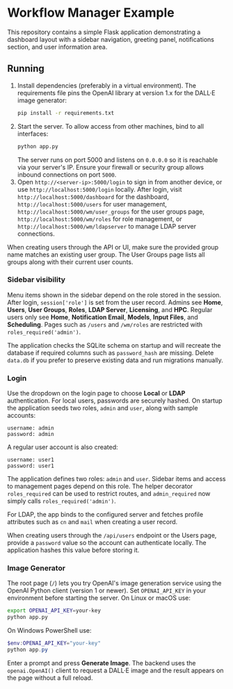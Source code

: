 # Workflow Manager Example

This repository contains a simple Flask application demonstrating a dashboard layout with a sidebar navigation, greeting panel, notifications section, and user information area.

## Running

1. Install dependencies (preferably in a virtual environment). The requirements
   file pins the OpenAI library at version 1.x for the DALL·E image generator:
   ```bash
   pip install -r requirements.txt
   ```
2. Start the server. To allow access from other machines, bind to all interfaces:
   ```bash
   python app.py
   ```
   The server runs on port 5000 and listens on `0.0.0.0` so it is reachable via your server's IP.
   Ensure your firewall or security group allows inbound connections on port `5000`.
3. Open `http://<server-ip>:5000/login` to sign in from another device, or use `http://localhost:5000/login` locally.
After login, visit `http://localhost:5000/dashboard` for the dashboard,
   `http://localhost:5000/users` for user management,
   `http://localhost:5000/wm/user_groups` for the user groups page,
   `http://localhost:5000/wm/roles` for role management, or
   `http://localhost:5000/wm/ldapserver` to manage LDAP server connections.

When creating users through the API or UI, make sure the provided group name
matches an existing user group. The User Groups page lists all groups along with
their current user counts.

### Sidebar visibility

Menu items shown in the sidebar depend on the role stored in the session. After
login, `session['role']` is set from the user record. Admins see **Home**,
**Users**, **User Groups**, **Roles**, **LDAP Server**, **Licensing**, and
**HPC**. Regular users only see **Home**, **Notification Email**, **Models**,
**Input Files**, and **Scheduling**. Pages such as `/users` and `/wm/roles` are
restricted with `roles_required('admin')`.

The application checks the SQLite schema on startup and will recreate the
database if required columns such as `password_hash` are missing. Delete
`data.db` if you prefer to preserve existing data and run migrations manually.

### Login

Use the dropdown on the login page to choose **Local** or **LDAP** authentication.
For local users, passwords are securely hashed. On startup the application seeds two roles, `admin` and `user`, along with sample accounts:

```
username: admin
password: admin
```
A regular user account is also created:

```
username: user1
password: user1
```

The application defines two roles: `admin` and `user`. Sidebar items and access
to management pages depend on this role. The helper decorator `roles_required`
can be used to restrict routes, and `admin_required` now simply calls
`roles_required('admin')`.

For LDAP, the app binds to the configured server and fetches profile attributes such as
`cn` and `mail` when creating a user record.

When creating users through the `/api/users` endpoint or the Users page,
provide a `password` value so the account can authenticate locally. The
application hashes this value before storing it.

### Image Generator

The root page (`/`) lets you try OpenAI's image generation service using the
OpenAI Python client (version 1 or newer). Set `OPENAI_API_KEY` in your
environment before starting the server. On Linux or macOS use:

```bash
export OPENAI_API_KEY=your-key
python app.py
```

On Windows PowerShell use:

```powershell
$env:OPENAI_API_KEY="your-key"
python app.py
```

Enter a prompt and press **Generate Image**. The backend uses the
`openai.OpenAI()` client to request a DALL·E image and the result appears on the
page without a full reload.

